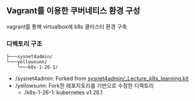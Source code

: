 ## Vagrant를 이용한 쿠버네티스 환경 구성
vagrant를 통해 virtualbox에 k8s 클러스터 환경 구축

### 디렉토리 구조
```
├───sysnet4admin/
└───yellowsunn/
    └───k8s-1-26-1/
```
  
* /sysnet4admin: Forked from [sysnet4admin/_Lecture_k8s_learning.kit](https://github.com/sysnet4admin/_Lecture_k8s_learning.kit)
* /yellowsunn: Fork한 레포지토리를 기반으로 수정한 디렉토리
  * /k8s-1-26-1: kubernetes v1.26.1 
